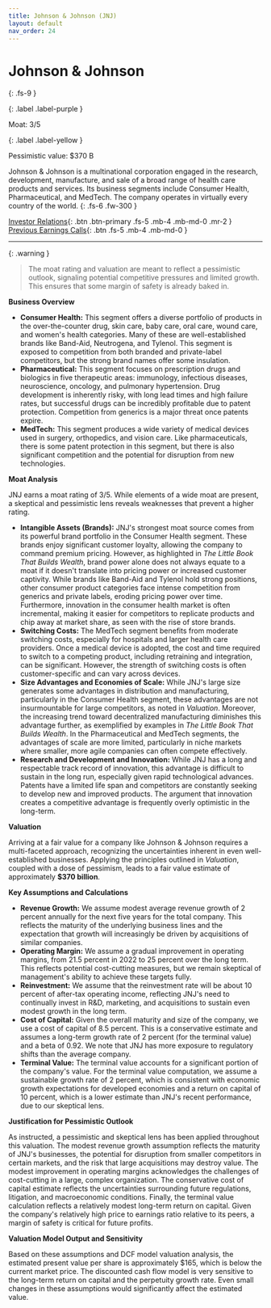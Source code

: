 ```yaml
---
title: Johnson & Johnson (JNJ)
layout: default
nav_order: 24
---
```


# Johnson & Johnson
{: .fs-9 }

{: .label .label-purple }

Moat: 3/5

{: .label .label-yellow }

Pessimistic value: $370 B

Johnson & Johnson is a multinational corporation engaged in the research, development, manufacture, and sale of a broad range of health care products and services. Its business segments include Consumer Health, Pharmaceutical, and MedTech.  The company operates in virtually every country of the world.
{: .fs-6 .fw-300 }

[Investor Relations](https://www.google.com/search?q=JNJ+investor+relations){: .btn .btn-primary .fs-5 .mb-4 .mb-md-0 .mr-2 }
[Previous Earnings Calls](https://discountingcashflows.com/company/JNJ/transcripts/){: .btn .fs-5 .mb-4 .mb-md-0 }

---

{: .warning } 
>The moat rating and valuation are meant to reflect a pessimistic outlook, signaling potential competitive pressures and limited growth. This ensures that some margin of safety is already baked in.


**Business Overview**

* **Consumer Health:** This segment offers a diverse portfolio of products in the over-the-counter drug, skin care, baby care, oral care, wound care, and women's health categories.  Many of these are well-established brands like Band-Aid, Neutrogena, and Tylenol. This segment is exposed to competition from both branded and private-label competitors, but the strong brand names offer some insulation.
* **Pharmaceutical:** This segment focuses on prescription drugs and biologics in five therapeutic areas: immunology, infectious diseases, neuroscience, oncology, and pulmonary hypertension.  Drug development is inherently risky, with long lead times and high failure rates, but successful drugs can be incredibly profitable due to patent protection.  Competition from generics is a major threat once patents expire.
* **MedTech:** This segment produces a wide variety of medical devices used in surgery, orthopedics, and vision care.  Like pharmaceuticals, there is some patent protection in this segment, but there is also significant competition and the potential for disruption from new technologies.

**Moat Analysis**

JNJ earns a moat rating of 3/5.  While elements of a wide moat are present, a skeptical and pessimistic lens reveals weaknesses that prevent a higher rating.

* **Intangible Assets (Brands):** JNJ's strongest moat source comes from its powerful brand portfolio in the Consumer Health segment.  These brands enjoy significant customer loyalty, allowing the company to command premium pricing.  However, as highlighted in *The Little Book That Builds Wealth*, brand power alone does not always equate to a moat if it doesn't translate into pricing power or increased customer captivity.  While brands like Band-Aid and Tylenol hold strong positions, other consumer product categories face intense competition from generics and private labels, eroding pricing power over time.  Furthermore, innovation in the consumer health market is often incremental, making it easier for competitors to replicate products and chip away at market share, as seen with the rise of store brands.  
* **Switching Costs:** The MedTech segment benefits from moderate switching costs, especially for hospitals and larger health care providers.  Once a medical device is adopted, the cost and time required to switch to a competing product, including retraining and integration, can be significant.  However, the strength of switching costs is often customer-specific and can vary across devices.  
* **Size Advantages and Economies of Scale:** While JNJ's large size generates some advantages in distribution and manufacturing, particularly in the Consumer Health segment, these advantages are not insurmountable for large competitors, as noted in *Valuation*.  Moreover, the increasing trend toward decentralized manufacturing diminishes this advantage further,  as exemplified by examples in *The Little Book That Builds Wealth*. In the Pharmaceutical and MedTech segments, the advantages of scale are more limited, particularly in niche markets where smaller, more agile companies can often compete effectively.
* **Research and Development and Innovation:** While JNJ has a long and respectable track record of innovation, this advantage is difficult to sustain in the long run, especially given rapid technological advances.  Patents have a limited life span and competitors are constantly seeking to develop new and improved products. The argument that innovation creates a competitive advantage is frequently overly optimistic in the long-term.

**Valuation**

Arriving at a fair value for a company like Johnson & Johnson requires a multi-faceted approach, recognizing the uncertainties inherent in even well-established businesses.  Applying the principles outlined in *Valuation*, coupled with a dose of pessimism, leads to a fair value estimate of approximately **$370 billion**.

**Key Assumptions and Calculations**

* **Revenue Growth:** We assume modest average revenue growth of 2 percent annually for the next five years for the total company.  This reflects the maturity of the underlying business lines and the expectation that growth will increasingly be driven by acquisitions of similar companies.  
* **Operating Margin:** We assume a gradual improvement in operating margins, from 21.5 percent in 2022 to 25 percent over the long term.  This reflects potential cost-cutting measures, but we remain skeptical of management's ability to achieve these targets fully.  
* **Reinvestment:** We assume that the reinvestment rate will be about 10 percent of after-tax operating income, reflecting JNJ's need to continually invest in R&D, marketing, and acquisitions to sustain even modest growth in the long term.
* **Cost of Capital:** Given the overall maturity and size of the company,  we use a cost of capital of 8.5 percent. This is a conservative estimate and assumes a long-term growth rate of 2 percent (for the terminal value) and a beta of 0.92. We note that JNJ has more exposure to regulatory shifts than the average company.
* **Terminal Value:**  The terminal value accounts for a significant portion of the company's value. For the terminal value computation, we assume a sustainable growth rate of 2 percent, which is consistent with economic growth expectations for developed economies and a return on capital of 10 percent, which is a lower estimate than JNJ's recent performance, due to our skeptical lens.

**Justification for Pessimistic Outlook**

As instructed, a pessimistic and skeptical lens has been applied throughout this valuation. The modest revenue growth assumption reflects the maturity of JNJ's businesses, the potential for disruption from smaller competitors in certain markets, and the risk that large acquisitions may destroy value.  The modest improvement in operating margins acknowledges the challenges of cost-cutting in a large, complex organization. The conservative cost of capital estimate reflects the uncertainties surrounding future regulations, litigation, and macroeconomic conditions.  Finally, the terminal value calculation reflects a relatively modest long-term return on capital. Given the company's relatively high price to earnings ratio relative to its peers, a margin of safety is critical for future profits.

**Valuation Model Output and Sensitivity**

Based on these assumptions and DCF model valuation analysis, the estimated present value per share is approximately $165, which is below the current market price. The discounted cash flow model is very sensitive to the long-term return on capital and the perpetuity growth rate.  Even small changes in these assumptions would significantly affect the estimated value.
